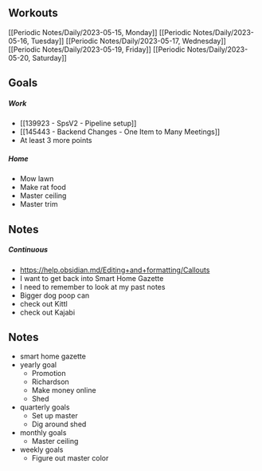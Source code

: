 ## Workouts
[[Periodic Notes/Daily/2023-05-15, Monday]]
[[Periodic Notes/Daily/2023-05-16, Tuesday]]
[[Periodic Notes/Daily/2023-05-17, Wednesday]]
[[Periodic Notes/Daily/2023-05-19, Friday]]
[[Periodic Notes/Daily/2023-05-20, Saturday]]

## Goals

##### Work
- [[139923 - SpsV2 -  Pipeline setup]]
- [[145443 - Backend Changes - One Item to Many Meetings]]
- At least 3 more points

##### Home
- Mow lawn
- Make rat food
- Master ceiling 
- Master trim

## Notes

##### Continuous
- https://help.obsidian.md/Editing+and+formatting/Callouts
- I want to get back into Smart Home Gazette
- I need to remember to look at my past notes 
- Bigger dog poop can
- check out Kittl 
- check out Kajabi
## Notes
- smart home gazette 
- yearly goal
	- Promotion 
	- Richardson 
	- Make money online
	- Shed
- quarterly goals
	- Set up master 
	- Dig around shed
- monthly goals
	- Master ceiling
- weekly goals 
	- Figure out master color 